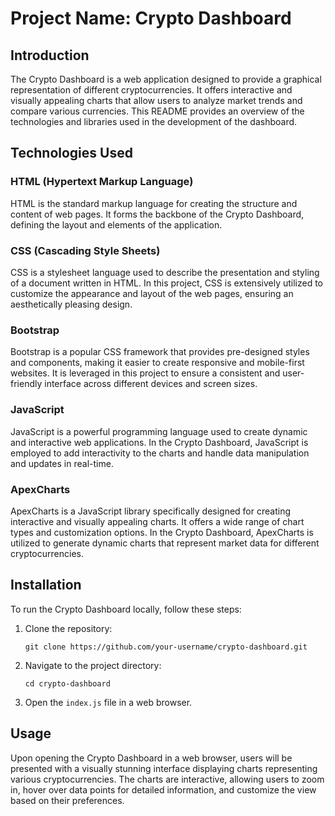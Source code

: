 # Project Name: Crypto Dashboard

## Introduction
The Crypto Dashboard is a web application designed to provide a graphical representation of different cryptocurrencies. It offers interactive and visually appealing charts that allow users to analyze market trends and compare various currencies. This README provides an overview of the technologies and libraries used in the development of the dashboard.

## Technologies Used

### HTML (Hypertext Markup Language)
HTML is the standard markup language for creating the structure and content of web pages. It forms the backbone of the Crypto Dashboard, defining the layout and elements of the application.

### CSS (Cascading Style Sheets)
CSS is a stylesheet language used to describe the presentation and styling of a document written in HTML. In this project, CSS is extensively utilized to customize the appearance and layout of the web pages, ensuring an aesthetically pleasing design.

### Bootstrap
Bootstrap is a popular CSS framework that provides pre-designed styles and components, making it easier to create responsive and mobile-first websites. It is leveraged in this project to ensure a consistent and user-friendly interface across different devices and screen sizes.

### JavaScript
JavaScript is a powerful programming language used to create dynamic and interactive web applications. In the Crypto Dashboard, JavaScript is employed to add interactivity to the charts and handle data manipulation and updates in real-time.

### ApexCharts
ApexCharts is a JavaScript library specifically designed for creating interactive and visually appealing charts. It offers a wide range of chart types and customization options. In the Crypto Dashboard, ApexCharts is utilized to generate dynamic charts that represent market data for different cryptocurrencies.

## Installation
To run the Crypto Dashboard locally, follow these steps:

1. Clone the repository:
   ```
   git clone https://github.com/your-username/crypto-dashboard.git
   ```

2. Navigate to the project directory:
   ```
   cd crypto-dashboard
   ```

3. Open the `index.js` file in a web browser.

## Usage
Upon opening the Crypto Dashboard in a web browser, users will be presented with a visually stunning interface displaying charts representing various cryptocurrencies. The charts are interactive, allowing users to zoom in, hover over data points for detailed information, and customize the view based on their preferences.
